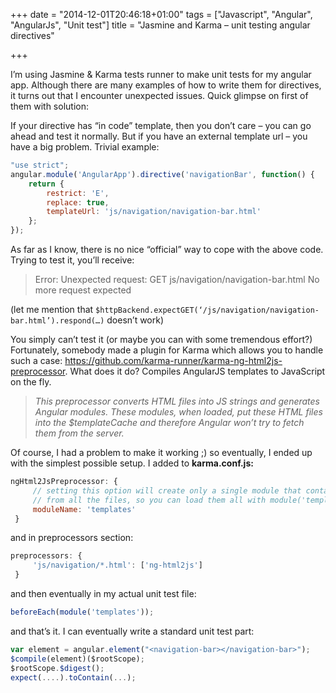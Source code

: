 +++
date = "2014-12-01T20:46:18+01:00"
tags = ["Javascript", "Angular", "AngularJs", "Unit test"]
title = "Jasmine and Karma – unit testing angular directives"

+++

I’m using Jasmine & Karma tests runner to make unit tests for my angular app. Although there are many examples of how to write them for directives, it turns out that I encounter unexpected issues.
Quick glimpse on first of them with solution:

If your directive has “in code” template, then you don’t care – you can go ahead and test it normally. But if you have an external template url – you have a big problem. Trivial example:

```javascript
"use strict";
angular.module('AngularApp').directive('navigationBar', function() {
    return {
        restrict: 'E',
        replace: true,
        templateUrl: 'js/navigation/navigation-bar.html'
    };
});
```
As far as I know, there is no nice “official” way to cope with the above code. Trying to test it, you’ll receive:

> Error: Unexpected request: GET js/navigation/navigation-bar.html 
> No more request expected

(let me mention that `$httpBackend.expectGET(‘/js/navigation/navigation-bar.html’).respond(…)`
doesn’t work)

You simply can’t test it (or maybe you can with some tremendous effort?) Fortunately, somebody made a plugin for Karma which allows you to handle such a case: https://github.com/karma-runner/karma-ng-html2js-preprocessor.
What does it do? Compiles AngularJS templates to JavaScript on the fly.

> *This preprocessor converts HTML files into JS strings and generates Angular modules. These modules, when loaded, put these HTML files into the $templateCache and therefore Angular won’t try to fetch them from the server.*

Of course, I had a problem to make it working ;) so eventually, I ended up with the simplest possible setup. I added to **karma.conf.js:**

```javascript
ngHtml2JsPreprocessor: {
     // setting this option will create only a single module that contains templates
     // from all the files, so you can load them all with module('templates')
     moduleName: 'templates'
 }
```
and in preprocessors section:

```javascript
preprocessors: {
     'js/navigation/*.html': ['ng-html2js']
 }
```

and then eventually in my actual unit test file:

```javascript
beforeEach(module('templates'));
```

and that’s it. I can eventually write a standard unit test part:

```javascript
var element = angular.element("<navigation-bar></navigation-bar>");
$compile(element)($rootScope);
$rootScope.$digest();
expect(....).toContain(...);
```